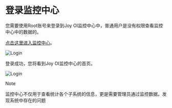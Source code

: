 ﻿# 登录监控中心

您需要使用Root账号来登录到Joy OI监控中心中，普通用户是没有权限查看监控中心中的数据的。

[点击这里进入监控中心](http://joyoi-monitor.chinacloudsites.cn/Account/Login)。

![Login](~/images/monitor-login.png)

登录成功，您将看到Joy OI监控中心的首页。

![Login](~/images/monitor-home.png)

> [!NOTE]
> 监控中心不仅用于查看统计各个子系统的信息，更是需要管理员通过监控数据，发现系统中存在的问题

